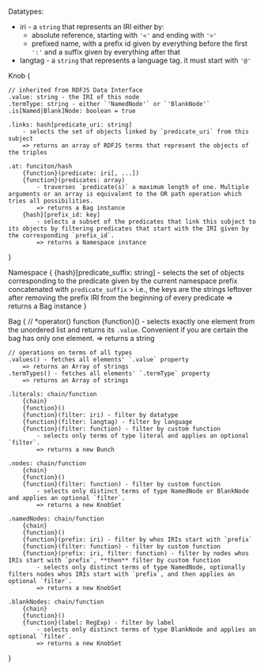 
Datatypes:
 - iri - a `string` that represents an IRI either by:
   - absolute reference, starting with `'<'` and ending with `'>'`
   - prefixed name, with a prefix id given by everything before the first `':'` and a suffix given by everything after that
 - langtag - a `string` that represents a language tag. it must start with `'@'`


Knob {

	// inherited from RDFJS Data Interface
	.value: string - the IRI of this node
	.termType: string - either `'NamedNode'` or `'BlankNode'`
	.is[Named|Blank]Node: boolean = true
	
	.links: hash[predicate_uri: string]
		- selects the set of objects linked by `predicate_uri` from this subject
		=> returns an array of RDFJS terms that represent the objects of the triples

	.at: funciton/hash
		{function}(predicate: iri[, ...])
		{function}(predicates: array)
			- traverses `predicate(s)` a maximum length of one. Multiple arguments or an array is equivalent to the OR path operation which tries all possibilities.
			=> returns a Bag instance
		{hash}[prefix_id: key]
			- selects a subset of the predicates that link this subject to its objects by filtering predicates that start with the IRI given by the corresponding `prefix_id`.
			=> returns a Namespace instance
}

Namespace {
	{hash}[predicate_suffix: string]
		- selects the set of objects corresponding to the predicate given by the current namespace prefix concatenated with `predicate_suffix`
		> i.e., the keys are the strings leftover after removing the prefix IRI from the beginning of every predicate
		=> returns a Bag instance
}

Bag {
	// *operator() function
	{function}()
		- selects exactly one element from the unordered list and returns its `.value`. Convenient if you are certain the bag has only one element.
		=> returns a string

	// operations on terms of all types
	.values() - fetches all elements' `.value` property
		=> returns an Array of strings
	.termTypes() - fetches all elements' `.termType` property
		=> returns an Array of strings

	.literals: chain/function
		{chain}
		{function}()
		{function}(filter: iri) - filter by datatype
		{function}(filter: langtag) - filter by language
		{function}(filter: function) - filter by custom function
			- selects only terms of type literal and applies an optional `filter`.
			=> returns a new Bunch

	.nodes: chain/function
		{chain}
		{function}()
		{function}(filter: function) - filter by custom function
			- selects only distinct terms of type NamedNode or BlankNode and applies an optional `filter`.
			=> returns a new KnobSet

	.namedNodes: chain/function
		{chain}
		{function}()
		{function}(prefix: iri) - filter by whos IRIs start with `prefix`
		{function}(filter: function) - filter by custom function
		{function}(prefix: iri, filter: function) - filter by nodes whos IRIs start with `prefix`, **then** filter by custom function
			- selects only distinct terms of type NamedNode, optionally filters nodes whos IRIs start with `prefix`, and then applies an optional `filter`.
			=> returns a new KnobSet

	.blankNodes: chain/function
		{chain}
		{function}()
		{function}(label: RegExp) - filter by label
			- selects only distinct terms of type BlankNode and applies an optional `filter`.
			=> returns a new KnobSet
}
